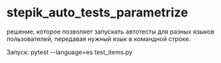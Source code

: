 # stepik_auto_tests_parametrize
решение, которое позволяет запускать автотесты для разных языков пользователей, передавая нужный язык в командной строке.

Запуск:
pytest --language=es test_items.py